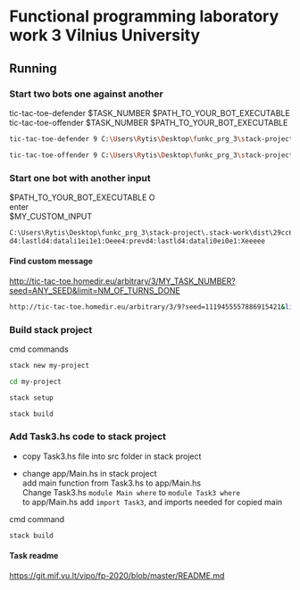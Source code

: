# Functional programming laboratory work 3 Vilnius University

## Running

### Start two bots one against another
tic-tac-toe-defender $TASK_NUMBER $PATH_TO_YOUR_BOT_EXECUTABLE  
tic-tac-toe-offender $TASK_NUMBER $PATH_TO_YOUR_BOT_EXECUTABLE
```bash
tic-tac-toe-defender 9 C:\Users\Rytis\Desktop\funkc_prg_3\stack-project\.stack-work\dist\29cc6475\build\stack-project-exe\stack-project-exe.exe
```
```bash
tic-tac-toe-offender 9 C:\Users\Rytis\Desktop\funkc_prg_3\stack-project\.stack-work\dist\29cc6475\build\stack-project-exe\stack-project-exe.exe
```

### Start one bot with another input
$PATH_TO_YOUR_BOT_EXECUTABLE O  
enter  
$MY_CUSTOM_INPUT
```bash
C:\Users\Rytis\Desktop\funkc_prg_3\stack-project\.stack-work\dist\29cc6475\build\stack-project-exe\stack-project-exe.exe O 
d4:lastld4:datali1ei1e1:Oeee4:prevd4:lastld4:datali0ei0e1:Xeeeee
```
#### Find custom message
http://tic-tac-toe.homedir.eu/arbitrary/3/MY_TASK_NUMBER?seed=ANY_SEED&limit=NM_OF_TURNS_DONE
```bash
http://tic-tac-toe.homedir.eu/arbitrary/3/9?seed=1119455557886915421&limit=2
```

### Build stack project 
cmd commands 
```bash
stack new my-project 
``` 
```bash
cd my-project
``` 
```bash
stack setup
``` 
```bash
stack build  
``` 

### Add Task3.hs code to stack project
- copy Task3.hs file into src folder in stack project
    
- change app/Main.hs in stack project  
add main function from Task3.hs to app/Main.hs  
Change Task3.hs `module Main where` to `module Task3 where`  
to app/Main.hs add `import Task3`, and imports needed for copied main  

cmd command 
```bash
stack build  
``` 

#### Task readme
https://git.mif.vu.lt/vipo/fp-2020/blob/master/README.md
